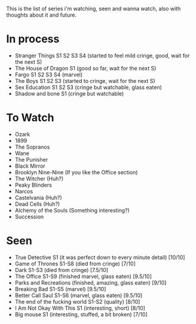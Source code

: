 This is the list of series i'm watching, seen and wanna watch, also with thoughts about it and future.

# In process

- Stranger Things S1 S2 S3 S4 (started to feel mild cringe, good, wait for the next S)
- The House of Dragon S1 (good so far, wait for the next S)
- Fargo S1 S2 S3 S4 (marvel)
- The Boys S1 S2 S3 (started to cringe, wait for the next S)
- Sex Education S1 S2 S3 (cringe but watchable, glass eaten)
- Shadow and bone S1 (cringe but watchable)

# To Watch

- Ozark
- 1899
- The Sopranos
- Wane
- The Punisher
- Black Mirror
- Brooklyn Nine-Nine (If you like the Office section)
- The Witcher (Huh?)
- Peaky Blinders
- Narcos
- Castelvania (Huh?)
- Dead Cells (Huh?)
- Alchemy of the Souls (Something interesting?)
- Succession

# Seen

- True Detective S1 (it was perfect down to every minute detail) [10/10]
- Game of Thrones S1-S8 (died from cringe) [7/10]
- Dark S1-S3 (died from cringe) [7.5/10]
- The Office S1-S9 (finished marvel, glass eaten) [9.5/10]
- Parks and Recreations (finished, amazing, glass eaten) [9/10]
- Breaking Bad S1-S5 (marvel) [9.5/10]
- Better Call Saul S1-S6 (marvel, glass eaten) [9.5/10]
- The end of the fucking world S1-S2 (quality) [8/10]
- I Am Not Okay With This S1 (interesting, short) [8/10]
- Big mouse S1 (interesting, stuffed, a bit broken) [7/10]
